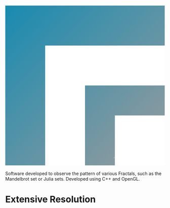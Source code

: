 ![Branding](https://github.com/TheMrSnoop/Fractyl-Engine/blob/main/Images/Branding/Icon.png)

Software developed to observe the pattern of various Fractals, such as the Mandelbrot set or Julia sets. Developed using C++ and OpenGL.

# Extensive Resolution
